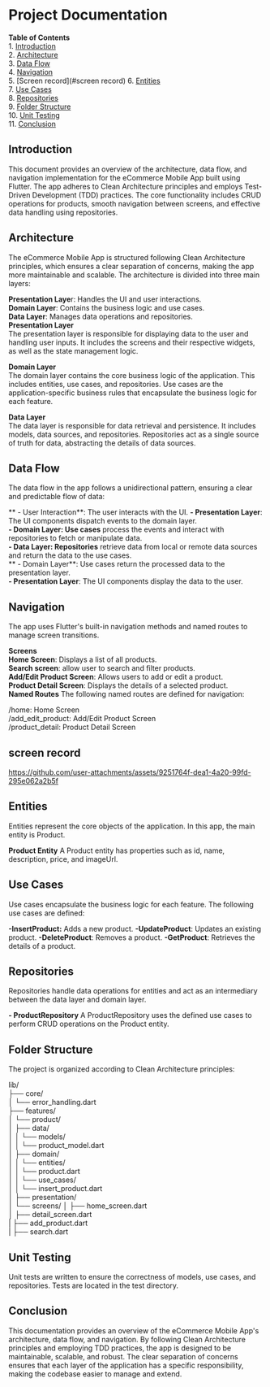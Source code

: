 # **Project Documentation**  
**Table of Contents**  
    1. [Introduction](#introduction)  
    2. [Architecture](#architecture)  
    3. [Data Flow](#data-flow)  
    4. [Navigation](#navigation)  
    5. [Screen record](#screen record)
    6. [Entities](#entities)  
    7. [Use Cases](#use-cases)  
    8. [Repositories](#repositories)  
    9. [Folder Structure](#folder-structure)  
    10. [Unit Testing](#unit-testing)  
    11. [Conclusion](#conclusion)  
      
## **Introduction**
This document provides an overview of the architecture, data flow, and navigation implementation for the eCommerce Mobile App built using Flutter. The app adheres to Clean Architecture principles and employs Test-Driven Development (TDD) practices. The core functionality includes CRUD operations for products, smooth navigation between screens, and effective data handling using repositories.

## **Architecture**
The eCommerce Mobile App is structured following Clean Architecture principles, which ensures a clear separation of concerns, making the app more maintainable and scalable. The architecture is divided into three main layers:

**Presentation Laye**r: Handles the UI and user interactions.  
**Domain Layer**: Contains the business logic and use cases.  
**Data Layer**: Manages data operations and repositories.  
**Presentation Layer**  
The presentation layer is responsible for displaying data to the user and handling user inputs. It includes the screens and their respective widgets, as well as the state management logic.

**Domain Layer**  
The domain layer contains the core business logic of the application. This includes entities, use cases, and repositories. Use cases are the application-specific business rules that encapsulate the business logic for each feature.

**Data Layer**   
The data layer is responsible for data retrieval and persistence. It includes models, data sources, and repositories. Repositories act as a single source of truth for data, abstracting the details of data sources.

## **Data Flow** 
The data flow in the app follows a unidirectional pattern, ensuring a clear and predictable flow of data:

   ** - User Interaction**: The user interacts with the UI.
    **- Presentation Layer**: The UI components dispatch events to the domain layer.  
    **- Domain Layer: Use cases** process the events and interact with repositories to fetch or manipulate data.  
    **- Data Layer: Repositories** retrieve data from local or remote data sources and return the data to the use cases.  
   ** - Domain Layer**: Use cases return the processed data to the presentation layer.  
    **- Presentation Layer**: The UI components display the data to the user.  
## Navigation  
The app uses Flutter's built-in navigation methods and named routes to manage screen transitions.

**Screens**  
    **Home Screen**: Displays a list of all products.  
    **Search screen**: allow user to search and filter products.  
    **Add/Edit Product Screen**: Allows users to add or edit a product.  
    **Product Detail Screen**: Displays the details of a selected product.  
**Named Routes**
The following named routes are defined for navigation:

/home: Home Screen  
/add_edit_product: Add/Edit Product Screen  
/product_detail: Product Detail Screen  

## **screen record**  
https://github.com/user-attachments/assets/9251764f-dea1-4a20-99fd-295e062a2b5f




## Entities
Entities represent the core objects of the application. In this app, the main entity is Product.

**Product Entity**
A Product entity has properties such as id, name, description, price, and imageUrl.

## **Use Cases**
Use cases encapsulate the business logic for each feature. The following use cases are defined:

  **-InsertProduct:** Adds a new product.
  **-UpdateProduct**: Updates an existing product.
  **-DeleteProduct**: Removes a product.
  **-GetProduct**: Retrieves the details of a product.
## **Repositories**
Repositories handle data operations for entities and act as an intermediary between the data layer and domain layer.

  **- ProductRepository**
A ProductRepository uses the defined use cases to perform CRUD operations on the Product entity.

## **Folder Structure**
The project is organized according to Clean Architecture principles:

lib/  
├── core/  
│   └── error_handling.dart  
├── features/  
│   └── product/  
│       ├── data/  
│       │   └── models/  
│       │       └── product_model.dart  
│       ├── domain/  
│       │   └── entities/  
│       │       └── product.dart  
│       │   └── use_cases/  
│       │       └── insert_product.dart  
│       ├── presentation/  
│           └── screens/
│               ├── home_screen.dart  
│               ├── detail_screen.dart  
|               ├── add_product.dart  
|               ├── search.dart  

## **Unit Testing**
Unit tests are written to ensure the correctness of models, use cases, and repositories. Tests are located in the test directory.

## **Conclusion**
This documentation provides an overview of the eCommerce Mobile App's architecture, data flow, and navigation. By following Clean Architecture principles and employing TDD practices, the app is designed to be maintainable, scalable, and robust. The clear separation of concerns ensures that each layer of the application has a specific responsibility, making the codebase easier to manage and extend.
